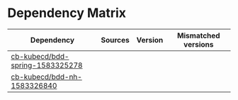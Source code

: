 # Dependency Matrix

Dependency | Sources | Version | Mismatched versions
---------- | ------- | ------- | -------------------
[cb-kubecd/bdd-spring-1583325278](https://github.com/cb-kubecd/bdd-spring-1583325278.git) |  | []() | 
[cb-kubecd/bdd-nh-1583326840](https://github.com/cb-kubecd/bdd-nh-1583326840.git) |  | []() | 
